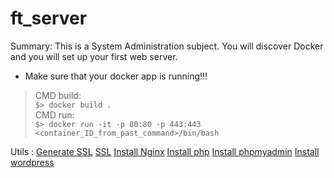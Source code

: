 # ft_server

Summary: This is a System Administration subject. You will discover Docker and you
will set up your first web server.

* Make sure that your docker app is running!!!

> CMD build:<br>
 > `$> docker build .`<br>
 > CMD run:<br>
 > `$> docker run -it -p 80:80 -p 443:443 <container_ID_from_past_command>/bin/bash`<br>

Utils :
  [Generate SSL](https://linuxize.com/post/creating-a-self-signed-ssl-certificate/)
  [SSL](https://admin-serv.net/blog/670/creer-et-installer-un-certificat-ssl-sous-nginx/)
  [Install Nginx](https://www.youtube.com/watch?v=YD_exb9aPZU)
  [Install php](https://www.digitalocean.com/community/tutorials/how-to-install-linux-nginx-mariadb-php-lemp-stack-on-debian-10)
  [Install phpmyadmin](https://www.digitalocean.com/community/tutorials/how-to-install-phpmyadmin-from-source-debian-10)
  [Install wordpress](https://www.osradar.com/install-wordpress-debian-10/)
